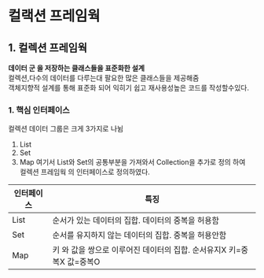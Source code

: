 # 컬랙션 프레임웍
## 1. 컬렉션 프레임웍
**데이터 군 을 저장하는 클래스들을 표준화한 설계**       
컬렉션,다수의 데이터를 다루는대 팔요한 많은 클래스들을 제공해줌     
객체지향적 설계를 통해 표준화 되어 익히기 쉽고 재사용성높은 코드를 작성할수있다.    


### 1. 핵심 인터페이스
컬렉션 데이터 그룹은 크게 3가지로 나뉨    
1. List
2. Set
3. Map
여기서 List와 Set의 공통부분을 가져와서 Collection을 추가로 정의 하여      
컬렉션 프레임웍 의 인터페이스로 정의하였다.

|인터페이스|특징|
|---|---|
|List|순서가 있는 데이터의 집합. 데이터의 중복을 허용함|
|Set|순서를 유지하지 않는 데이터의 집합. 중복을 허용안함|
|Map|키 와 값을 쌍으로 이루어진 데이터의 집합. 순서유지X 키=중복X 값=중복O|


